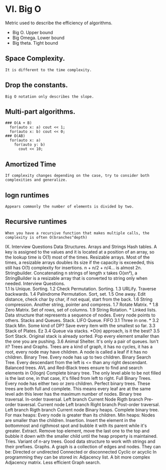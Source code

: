# VI. Big O
  Metric used to describe the efficiency of algorithms.
  - Big O. Upper bound
  - Big Omega. Lower bound
  - Big theta. Tight bound
  ## Space Complexity.

    It is different to the time complexity.
  ## Drop the constants.
    Big O notation only describes the slope.
  ## Multi-part algorithms.
    ### O(A + B)
      for(auto x: a) cout << 1;
      for(auto x: b) cout << 0;
    ### O(AB) 
      for(auto x: a) 
        for(auto y: b) 
          cout << 10;
  ## Amortized Time
    If complexity changes depending on the case, try to consider both complexities and generalize.
  ## logn runtimes
    Appears commonly the number of elements is divided by two.
  ## Recursive runtimes
    When you have a recursive function that makes multiple calls, the complexity is often O(branches^depth)

IX. Interview Questions
  Data Structures.
    Arrays and Strings
      Hash tables.
        A key is assigned to the values and it is located at a position of an array, so the lookup time is O(1) most of the times.
      Resizable arrays. 
        Most of the times, a resizable arrays doubles its size if the capacity is exceeded, this still has O(1) complexity for insertions. n + n/2 + n/4... is almost 2n.
      Stringbuilder.
        Concatenating n strings of length x takes O(xn²), a StringBuilder is a resizable array that is converted to string only when needed.
      Interview Questions.     
        1.1 Is Unique. Sorting.
        1.2 Check Permutation. Sorting.
        1.3 URLify. Traverse backwards.
        1.4 Palindrome Permutation. Sort, set.
        1.5 One away. Edit distance, check char by char, if not equal, start from the back.
        1.6 String compression. Another string, pointer and compress.
        1.7 Rotate Matrix. *
        1.8 Zero Matrix. Set of rows, set of columns.
        1.9 String Rotation. *
    Linked lists.
      Data structure that represents a sequence of nodes. Every node points to others.
    Stacks and Queues.
      Stack. LIFO
      Queue. FIFO
	3.1 Three in one. *
	3.2 Stack Min. Some kind of DP? Save every item with the smallest so far.
	3.3 Stack of Plates. Ez
	3.4 Queue via stacks. *O(n) approach, is it the best?
	3.5 Sort Stack. Original stack is already sorted. Pop every element smaller than the one you are pushing.
	3.6 Animal Shelter. It's only a pair of queues. Isn't it?
    Trees and Graphs.
      Trees are a kind of graph, it has no cycles, it has a root, every node may have children.
      A node is called a leaf if it has no children.
      Binary Tree.
	Every node has up to two children.
	Binary Search Tree.
	  Every descendant from the left is <= than any right descendant.
	Balanced trees.
	  AVL and Red-Black trees ensure to find and search elements in O(logn)
	Complete binary tree.
	  The only level able to be not filled is the last one, in that case, it's filled from left to right.
	Full Binary Trees.
	  Every node has either two or zero children.
	Perfect binary trees.
	  These trees are both full and complete. This means every leaf are at the same level adn this lever has the maximum number of nodes.
	Binary tree traversal.
	  In-order traversal.
	    Left branch
	    Current Node
	    Rigth branch
	  Pre-order traversal.
	    Current node
	    Left branch
	    Right branch
	  Post-order traversal.
	    Left branch
	    Rigth branch
	    Current node
	Binary heaps.
	  Complete binary tree.
	  For max heaps: Every node is greater than its children.
	  Min heaps: Nodes are smaller than the children.
	  Insertion.
	    Insert the element in the bottommost and rigthmost spot and bubble it with its parent while it's greater.
	  Extract.
	    Remove top element, move the last one to the top and bubble it down with the smaller child until the heap property is maintained.
      Tries.
	Variant of n-ary trees. Good data structure to work with strings and their prefixes.
    Graphs.
      A graph is a collection of edges and nodes.
      They can be:
	Directed or undirected
	Connected or disconnected 
	Cyclic or acyclic
      In programming they can be stored in:
	Adjacency list. A bit more complex
	Adjacency matrix. Less efficient
      Graph search.
	

	
